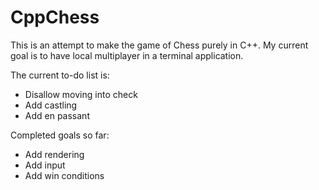 # CppChess

This is an attempt to make the game of Chess purely in C++. My current goal is to have local multiplayer in a terminal
application.

The current to-do list is:

* Disallow moving into check
* Add castling
* Add en passant

Completed goals so far:

* Add rendering
* Add input
* Add win conditions